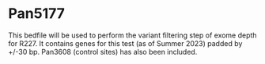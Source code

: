 # Pan5177
This bedfile will be used to perform the variant filtering step of exome depth for R227. It contains genes for this test (as of Summer 2023) padded by +/-30 bp. Pan3608 (control sites) has also been included.

